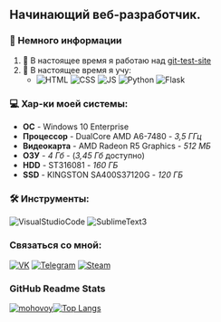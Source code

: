 ## Начинающий веб-разработчик.

### 📃 Немного информации
1. 🔭 В настоящее время я работаю над [git-test-site](https://github.com/mohovoy/git-test-site)
2. 🌱 В настоящее время я учу:
    - ![HTML](https://img.shields.io/badge/-HTML-E34F26?style=for-the-badge&logo=html5&logoColor=FFF) ![CSS](https://img.shields.io/badge/-Css-1572B6?style=for-the-badge&logo=CSS3&logoColor=FFF) ![JS](https://img.shields.io/badge/-JavaScript-F7DF1E?style=for-the-badge&logo=JavaScript&logoColor=000000) ![Python](https://img.shields.io/badge/-Python-3776AB?style=for-the-badge&logo=Python&logoColor=FFF) ![Flask](https://img.shields.io/badge/-Flask-090909?style=for-the-badge&logo=Flask&logoColor=fff)

### 💻 Хар-ки моей системы:
* **ОС** - Windows 10 Enterprise
* **Процессор** - DualCore AMD A6-7480 - *3,5 ГГц*
* **Видеокарта** - AMD Radeon R5 Graphics - *512 МБ*
* **ОЗУ** - *4 Гб* - (*3,45 Гб* доступно)
* **HDD** - ST316081 - *160 ГБ*
* **SSD** - KINGSTON SA400S37120G - *120 ГБ*

### 🛠 Инструменты:
![VisualStudioCode](https://img.shields.io/badge/-Visual Studio Code-007ACC?style=for-the-badge&logo=visual-studio-code&logoColor=FFF) ![SublimeText3](https://img.shields.io/badge/-Sublime Text-090909?style=for-the-badge&logo=sublime-text&logoColor=FF9800)


### Связаться со мной:
[![VK](https://img.shields.io/badge/-Вконтакте-4680C2?style=for-the-badge&logo=VK&logoColor=FFF)](https://vk.com/nikita.mohovikov) [![Telegram](https://img.shields.io/badge/-Telegram-2CA5E0?style=for-the-badge&logo=Telegram)](https://t.me/mohovoy) [![Steam](https://img.shields.io/badge/-Steam-090909?style=for-the-badge&logo=steam&logoColor=fff)](https://steamcommunity.com/id/mohovoy/)

### GitHub Readme Stats
[![mohovoy](https://github-readme-stats.vercel.app/api?username=mohovoy&show_icons=true&theme=tokyonight)](https://github.com/anuraghazra/github-readme-stats)[![Top Langs](https://github-readme-stats.vercel.app/api/top-langs/?username=mohovoy&layout=compact&theme=tokyonight)](https://github.com/anuraghazra/github-readme-stats)